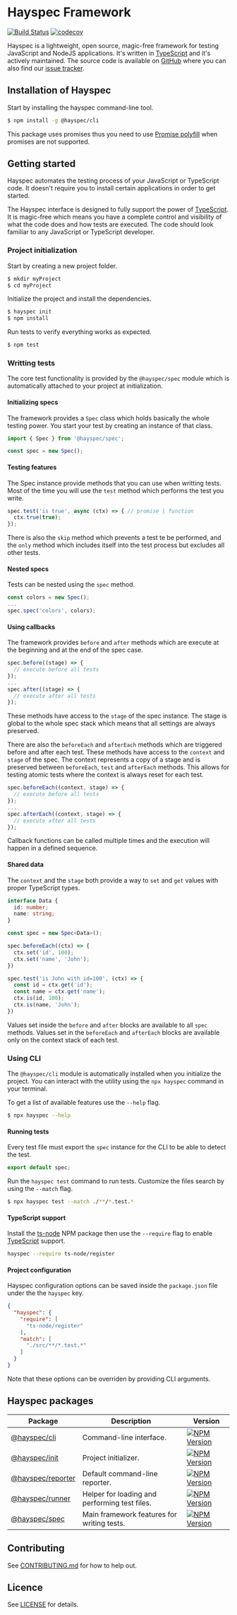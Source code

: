 # Hayspec Framework

[![Build Status](https://travis-ci.org/hayspec/framework.svg?branch=master)](https://travis-ci.org/hayspec/framework)&nbsp;[![codecov](https://codecov.io/gh/hayspec/framework/branch/master/graph/badge.svg)](https://codecov.io/gh/hayspec/framework)

Hayspec is a lightweight, open source, magic-free framework for testing JavaScript and NodeJS applications. It's written in [TypeScript](https://www.typescriptlang.org/) and it's actively maintained. The source code is available on [GitHub](https://github.com/hayspec/framework) where you can also find our [issue tracker](https://github.com/hayspec/framework/issues).

## Installation of Hayspec

Start by installing the hayspec command-line tool.

```bash
$ npm install -g @hayspec/cli
```

This package uses promises thus you need to use [Promise polyfill](https://github.com/taylorhakes/promise-polyfill) when promises are not supported.

## Getting started

Hayspec automates the testing process of your JavaScript or TypeScript code. It doesn't require you to install certain applications in order to get started.

The Hayspec interface is designed to fully support the power of [TypeScript](https://www.typescriptlang.org/). It is magic-free which means you have a complete control and visibility of what the code does and how tests are executed. The code should look familiar to any JavaScript or TypeScript developer.

### Project initialization

Start by creating a new project folder.

```bash
$ mkdir myProject
$ cd myProject
```

Initialize the project and install the dependencies.

```bash
$ hayspec init
$ npm install
```

Run tests to verify everything works as expected.

```bash
$ npm test
```

### Writting tests

The core test functionality is provided by the `@hayspec/spec` module which is automatically attached to your project at initialization.

#### Initializing specs

The framework provides a `Spec` class which holds basically the whole testing power. You start your test by creating an instance of that class.

```ts
import { Spec } from '@hayspec/spec';

const spec = new Spec();
```

#### Testing features

The Spec instance provide methods that you can use when writting tests. Most of the time you will use the `test` method which performs the test you write.

```ts
spec.test('is true', async (ctx) => { // promise | function
  ctx.true(true);
});
```

There is also the `skip` method which prevents a test te be performed, and the `only` method which includes itself into the test process but excludes all other tests.

#### Nested specs

Tests can be nested using the `spec` method.

```ts
const colors = new Spec();
...
spec.spec('colors', colors);
```

#### Using callbacks

The framework provides `before` and `after` methods which are execute at the beginning and at the end of the spec case.

```ts
spec.before((stage) => {
  // execute before all tests
});
...
spec.after((stage) => {
  // execute after all tests
});
```

These methods have access to the `stage` of the spec instance. The stage is global to the whole spec stack which means that all settings are always preserved.

There are also the `beforeEach` and `afterEach` methods which are triggered before and after each test. These methods have access to the `context` and `stage` of the spec. The context represents a copy of a stage and is preserved between `beforeEach`, `test` and `afterEach` methods. This allows for testing atomic tests where the context is always reset for each test.

```ts
spec.beforeEach((context, stage) => {
  // execute before all tests
});
...
spec.afterEach((context, stage) => {
  // execute after all tests
});
```
Callback functions can be called multiple times and the execution will happen in a defined sequence.

#### Shared data

The `context` and the `stage` both provide a way to `set` and `get` values with proper TypeScript types.

```ts
interface Data {
  id: number;
  name: string;
}

const spec = new Spec<Data>();

spec.beforeEach((ctx) => {
  ctx.set('id', 100);
  ctx.set('name', 'John');
})

spec.test('is John with id=100', (ctx) => {
  const id = ctx.get('id');
  const name = ctx.get('name');
  ctx.is(id, 100);
  ctx.is(name, 'John');
})
```

Values set inside the `before` and `after` blocks are available to all `spec` methods. Values set in the `beforeEach` and `afterEach` blocks are available only on the context stack of each test.

### Using CLI

The `@hayspec/cli` module is automatically installed when you initialize the project. You can interact with the utility using the `npx hayspec` command in your terminal. 

To get a list of available features use the `--help` flag.

```bash
$ npx hayspec --help
```

#### Running tests

Every test file must export the `spec` instance for the CLI to be able to detect the test.

```ts
export default spec;
```

Run the `hayspec test` command to run tests. Customize the files search by using the `--match` flag.

```bash
$ npx hayspec test --match ./**/*.test.*
```

#### TypeScript support

Install the [ts-node](https://www.npmjs.com/package/ts-node) NPM package then use the `--require` flag to enable [TypeScript](https://www.typescriptlang.org/) support.

```bash
hayspec --require ts-node/register
```

#### Project configuration

Hayspec configuration options can be saved inside the `package.json` file under the the `hayspec` key.

```json
{
  "hayspec": {
    "require": [
      "ts-node/register"
    ],
    "match": [
      "./src/**/*.test.*"
    ]
  }
}
```

Note that these options can be overriden by providing CLI arguments. 

## Hayspec packages

| Package | Description | Version
|-|-|-
| [@hayspec/cli](https://github.com/hayspec/framework/tree/master/packages/hayspec-cli) | Command-line interface. | [![NPM Version](https://badge.fury.io/js/@hayspec%2Fcli.svg)](https://badge.fury.io/js/%40hayspec%2Fcli)
| [@hayspec/init](https://github.com/hayspec/framework/tree/master/packages/hayspec-init) | Project initializer. | [![NPM Version](https://badge.fury.io/js/@hayspec%2Finit.svg)](https://badge.fury.io/js/%40hayspec%2Finit)
| [@hayspec/reporter](https://github.com/hayspec/framework/tree/master/packages/hayspec-reporter) | Default command-line reporter. | [![NPM Version](https://badge.fury.io/js/@hayspec%2Freporter.svg)](https://badge.fury.io/js/%40hayspec%2Freporter)
| [@hayspec/runner](https://github.com/hayspec/framework/tree/master/packages/hayspec-runner) | Helper for loading and performing test files. | [![NPM Version](https://badge.fury.io/js/@hayspec%2Frunner.svg)](https://badge.fury.io/js/%40hayspec%2Frunner)
| [@hayspec/spec](https://github.com/hayspec/framework/tree/master/packages/hayspec-spec) | Main framework features for writing tests. | [![NPM Version](https://badge.fury.io/js/@hayspec%2Fspec.svg)](https://badge.fury.io/js/%40hayspec%2Fspec)

## Contributing

See [CONTRIBUTING.md](https://github.com/hayspec/framework/blob/master/CONTRIBUTING.md) for how to help out.

## Licence

See [LICENSE](https://github.com/hayspec/framework/blob/master/LICENCE) for details.
